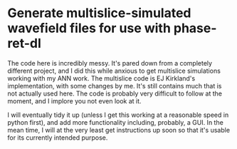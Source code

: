 # Generate multislice-simulated wavefield files for use with phase-ret-dl

The code here is incredibly messy. It's pared down from a completely different project, and I did this while anxious to get multislice simulations working with my ANN work. The multislice code is EJ Kirkland's implementation, with some changes by me. It's still contains much that is not actually used here. The code is probably very difficult to follow at the moment, and I implore you not even look at it.

I will eventually tidy it up (unless I get this working at a reasonable speed in python first), and add more functionality including, probably, a GUI. In the mean time, I will at the very least get instructions up soon so that it's usable for its currently intended purpose.